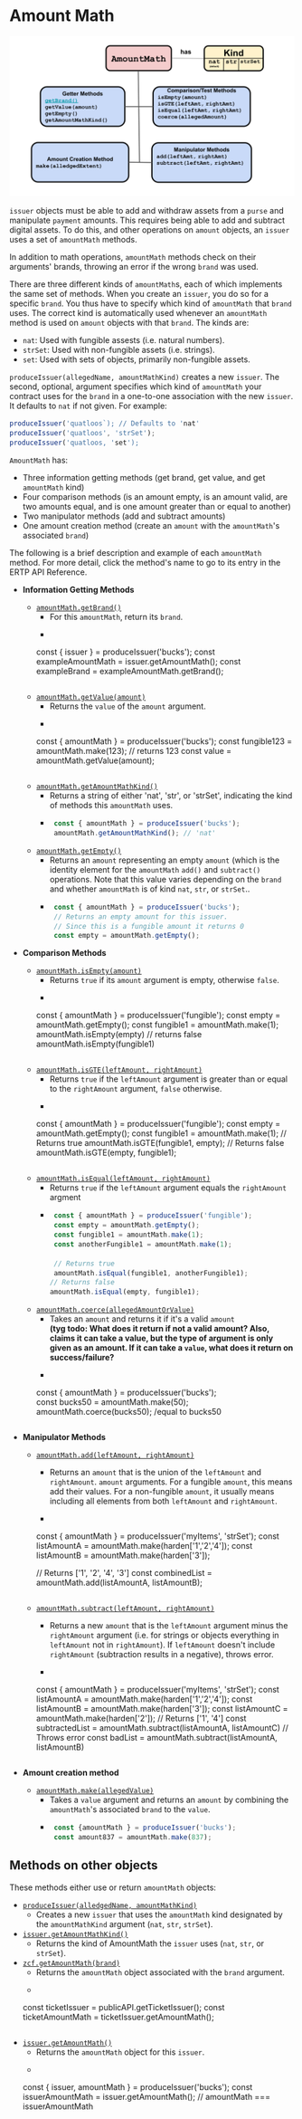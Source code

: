 # Amount Math

![AmountMath methods](AmountMath.svg) 

`issuer` objects must be able to add and withdraw assets from a
`purse` and manipulate `payment` amounts. This 
requires being able to add and subtract digital assets. To do this,
and other operations on `amount` objects, an `issuer` uses a set 
of `amountMath` methods. 

In addition to math operations, `amountMath` methods check on their
arguments' brands, throwing an error if the wrong `brand` was used.

There are three different kinds of `amountMath`s, each of which
implements the same set of methods. When you create an `issuer`, you
do so for a specific `brand`. You thus have to specify which kind of
`amountMath` that `brand` uses. The 
correct kind is automatically used whenever an `amountMath` method
is used on `amount` objects with that `brand`. The kinds are: 
- `nat`: Used with fungible assests (i.e. natural numbers).
- `strSet`: Used with non-fungible assets (i.e. strings).
- `set`: Used with sets of objects, primarily non-fungible assets.

`produceIssuer(allegedName, amountMathKind)` creates a new `issuer`.
The second, optional, argument specifies which kind
of `amountMath` your contract uses for the `brand` in a one-to-one
association with the new `issuer`. It defaults to `nat` if not given. For example: 
```js
produceIssuer('quatloos`); // Defaults to 'nat'
produceIssuer('quatloos', 'strSet');
produceIssuer('quatloos, 'set');
```
`AmountMath` has:
- Three information getting methods (get brand, get value, and get
`amountMath` kind)
- Four comparison methods (is an amount empty, is an amount valid,
are two amounts equal, and is one amount greater than or equal to another)
- Two manipulator methods (add and subtract amounts)
- One amount creation method (create an `amount` with the
  `amountMath`'s associated `brand`)

The following is a brief description and example of each `amountMath` method. For
more detail, click the method's name to go to its entry in the ERTP
API Reference.

- **Information Getting Methods**
  - [`amountMath.getBrand()`](https://agoric.com/documentation/ertp/api/amount-math.html#amountmath-getbrand)
    - For this `amountMath`, return its `brand`.
    - ```js
    const { issuer } = produceIssuer('bucks');
    const exampleAmountMath = issuer.getAmountMath();
    const exampleBrand = exampleAmountMath.getBrand();
	```
  - [`amountMath.getValue(amount)`](https://agoric.com/documentation/ertp/api/amount-math.html#amountmath-getvalue-amount)
    - Returns the `value` of the `amount` argument. 
    - ```js 
	const { amountMath } = produceIssuer('bucks'); 
	const fungible123 = amountMath.make(123); 
	// returns 123 
	const value = amountMath.getValue(amount); 
    ```
  - [`amountMath.getAmountMathKind()`](https://agoric.com/documentation/ertp/api/amount-math.html#amountmath-getmathhelpersname)
    - Returns a string of either 'nat', 'str', or 'strSet',
       indicating the kind of methods this
       `amountMath` uses.
    - ```js
       const { amountMath } = produceIssuer('bucks');
       amountMath.getAmountMathKind(); // 'nat'
       ```
  - [`amountMath.getEmpty()`](https://agoric.com/documentation/ertp/api/amount-math.html#amountmath-getempty)
    - Returns an `amount` representing an empty `amount` (which is the identity
       element for the `amountMath` `add()` and `subtract()`
       operations. Note that this value varies depending on the
       `brand` and whether `amountMath` is of kind `nat`, `str`, or `strSet`..
    - ```js
	   const { amountMath } = produceIssuer('bucks');
	   // Returns an empty amount for this issuer.
       // Since this is a fungible amount it returns 0
       const empty = amountMath.getEmpty();
       ```
- **Comparison Methods**
  - [`amountMath.isEmpty(amount)`](https://agoric.com/documentation/ertp/api/amount-math.html#amountmath-isempty-amount)
    - Returns `true` if its `amount` argument is empty, otherwise `false`.
    - ```js
	const { amountMath } = produceIssuer('fungible');
	const empty = amountMath.getEmpty();
	const fungible1 = amountMath.make(1);
    amountMath.isEmpty(empty)
    // returns false
    amountMath.isEmpty(fungible1)
	```
  - [`amountMath.isGTE(leftAmount, rightAmount)`](https://agoric.com/documentation/ertp/api/amount-math.html#amountmath-isgte-leftamount-rightamount)
    - Returns `true` if the `leftAmount` argument is greater than or equal
       to the `rightAmount` argument, `false` otherwise.
    - ```js
    const { amountMath } = produceIssuer('fungible');
    const empty = amountMath.getEmpty();
    const fungible1 = amountMath.make(1);
   // Returns true
    amountMath.isGTE(fungible1, empty);
    // Returns false
    amountMath.isGTE(empty, fungible1);
    ```
  - [`amountMath.isEqual(leftAmount, rightAmount)`](https://agoric.com/documentation/ertp/api/amount-math.html#amountmath-isequal-leftamount-rightamount)
    - Returns `true` if the `leftAmount` argument equals the
	`rightAmount` argment
    - ```js
	   const { amountMath } = produceIssuer('fungible');
       const empty = amountMath.getEmpty();
       const fungible1 = amountMath.make(1);
       const anotherFungible1 = amountMath.make(1);

       // Returns true
       amountMath.isEqual(fungible1, anotherFungible1);
      // Returns false
      amountMath.isEqual(empty, fungible1);
      ```
  - [`amountMath.coerce(allegedAmountOrValue)`](https://agoric.com/documentation/ertp/api/amount-math.html#amountmath-coerce-allegedamountorvalue)
    - Takes an `amount` and returns it if it's a valid `amount`   
      **(tyg todo: What does it return if not a valid amount? Also,
      claims it can take a value, but the type of argument is only
	  given as an amount. If it can take a `value`, what does it
      return on success/failure?**
    - ```
	 const { amountMath } = produceIssuer('bucks');  
     const bucks50 = amountMath.make(50);
     amountMath.coerce(bucks50); /equal to bucks50
	 ```
- **Manipulator Methods**

  - [`amountMath.add(leftAmount, rightAmount)`](https://agoric.com/documentation/ertp/api/amount-math.html#amountmath-add-leftamount-rightamount)
    - Returns an `amount` that is the union of the `leftAmount` and `rightAmount`.
       `amount` arguments. For a fungible `amount`, this means add their
       values.  For a non-fungible `amount`, it usually means
       including all elements from both `leftAmount` and `rightAmount`.
    -
      ```;
     const { amountMath } = produceIssuer('myItems', 'strSet');
     const listAmountA = amountMath.make(harden['1','2','4']);
     const listAmountB = amountMath.make(harden['3']);

     // Returns ['1', '2', '4', '3']
     const combinedList = amountMath.add(listAmountA, listAmountB);
    ```
  - [`amountMath.subtract(leftAmount, rightAmount)`](https://agoric.com/documentation/ertp/api/amount-math.html#amountmath-subtract-leftamount-rightamount)
    - Returns a new `amount` that is the `leftAmount` argument minus
      the `rightAmount` argument  (i.e. for strings or objects
      everything in `leftAmount` not in `rightAmount`). If `leftAmount`
      doesn't include `rightAmount` (subtraction results in a
      negative), throws error. 
    - ```js
	const { amountMath } = produceIssuer('myItems', 'strSet');
	const listAmountA = amountMath.make(harden['1','2','4']);
	const listAmountB = amountMath.make(harden['3']);
	const listAmountC = amountMath.make(harden['2']);
    // Returns ['1', '4']
    const subtractedList = amountMath.subtract(listAmountA, listAmountC)
    // Throws error
    const badList = amountMath.subtract(listAmountA, listAmountB)
    ```
- **Amount creation method**
  - [`amountMath.make(allegedValue)`](https://agoric.com/documentation/ertp/api/amount-math.html#amountmath-make-allegedvalue)	
    - Takes a `value` argument and returns an `amount` by combining the
       `amountMath`'s associated `brand` to the `value`.
    - ```js
       const {amountMath } = produceIssuer('bucks');
       const amount837 = amountMath.make(837);
	   ```
 
## Methods on other objects

These methods either  use or return `amountMath` objects:

- [`produceIssuer(alledgedName, amountMathKind)`](https://agoric.com/documentation/ertp/api/issuer.html#produceissuer-allegedname-mathhelpername)
  - Creates a new `issuer` that uses the `amountMath` kind
    designated by the `amountMathKind` argument (`nat`, `str`,
    `strSet`).
- [`issuer.getAmountMathKind()`](https://agoric.com/documentation/ertp/api/issuer.html#issuer-getmathhelpersname)
  - Returns the kind of AmountMath the `issuer` uses (`nat`, `str`, or `strSet`).	
- [`zcf.getAmountMath(brand)`](https://agoric.com/documentation/zoe/api/zoe-contract-facet.html#zcf-getamountmath-brand)
  - Returns the `amountMath` object associated with the `brand`
  argument.
  - ```js
  const ticketIssuer = publicAPI.getTicketIssuer();
  const ticketAmountMath = ticketIssuer.getAmountMath();
  ```
- [`issuer.getAmountMath()`](https://agoric.com/documentation/ertp/api/issuer.html#issuer-getamountmath)
  - Returns the `amountMath` object for this `issuer`.   
  - ```js
  const { issuer, amountMath } = produceIssuer('bucks');
  const issuerAmountMath = issuer.getAmountMath();
  // amountMath === issuerAmountMath
  ```
